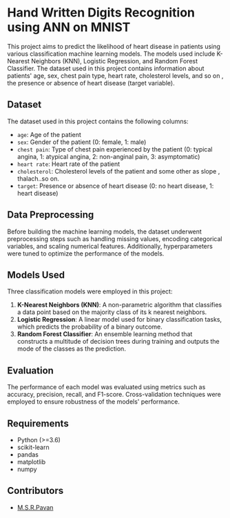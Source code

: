 # Hand Written Digits Recognition using ANN on MNIST

This project aims to predict the likelihood of heart disease in patients using various classification machine learning models. The models used include K-Nearest Neighbors (KNN), Logistic Regression, and Random Forest Classifier. The dataset used in this project contains information about patients' age, sex, chest pain type, heart rate, cholesterol levels, and so on , the presence or absence of heart disease (target variable).

## Dataset

The dataset used in this project contains the following columns:

- `age`: Age of the patient
- `sex`: Gender of the patient (0: female, 1: male)
- `chest pain`: Type of chest pain experienced by the patient (0: typical angina, 1: atypical angina, 2: non-anginal pain, 3: asymptomatic)
- `heart rate`: Heart rate of the patient
- `cholesterol`: Cholesterol levels of the patient and some other as slope , thalach..so on.
- `target`: Presence or absence of heart disease (0: no heart disease, 1: heart disease)

## Data Preprocessing

Before building the machine learning models, the dataset underwent preprocessing steps such as handling missing values, encoding categorical variables, and scaling numerical features. Additionally, hyperparameters were tuned to optimize the performance of the models.

## Models Used

Three classification models were employed in this project:

1. **K-Nearest Neighbors (KNN)**: A non-parametric algorithm that classifies a data point based on the majority class of its k nearest neighbors.
2. **Logistic Regression**: A linear model used for binary classification tasks, which predicts the probability of a binary outcome.
3. **Random Forest Classifier**: An ensemble learning method that constructs a multitude of decision trees during training and outputs the mode of the classes as the prediction.

## Evaluation

The performance of each model was evaluated using metrics such as accuracy, precision, recall, and F1-score. Cross-validation techniques were employed to ensure robustness of the models' performance.

## Requirements

- Python (>=3.6)
- scikit-learn
- pandas
- matplotlib
- numpy

## Contributors

- [M.S.R.Pavan](https://github.com/MSRpavan)

